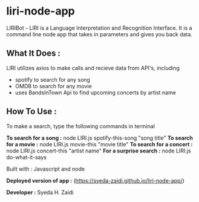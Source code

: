 # liri-node-app

LIRIBot - LIRI is a Language Interpretation and Recognition Interface. It is a command line node app that takes in parameters and gives you back data.

## What It Does :

LIRI utilizes axios to make calls and recieve data from API's, including
* spotify to search for any song
* OMDB to search for any movie
* uses BandsInTown Api to find upcoming concerts by artist name 

## How To Use :

To make a search, type the following commands in terminal

**To search for a song :**
node LIRI.js spotify-this-song "song title"
**To search for a movie :**
node LIRI.js movie-this "movie title"
**To search for a concert :**
node LIRI.js concert-this "artist name"
**For a surprise search :**
node LIRI.js do-what-it-says 

Built with : Javascript and node 

**Deployed version of app :** (https://syeda-zaidi.github.io/liri-node-app/)

**Developer :** Syeda H. Zaidi 





